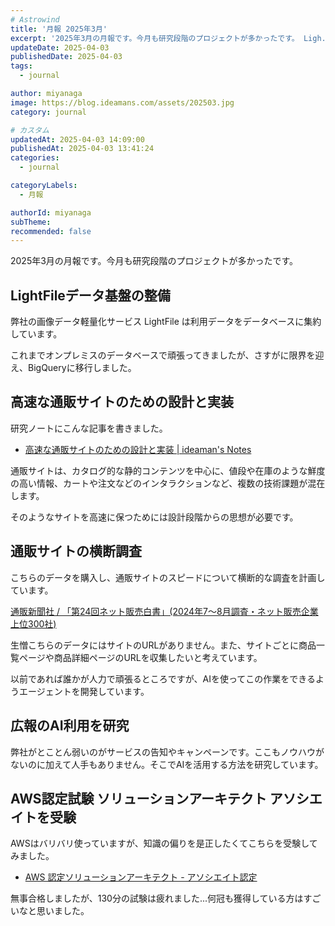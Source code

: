 ```yaml
---
# Astrowind
title: '月報 2025年3月'
excerpt: '2025年3月の月報です。今月も研究段階のプロジェクトが多かったです。 Ligh...'
updateDate: 2025-04-03
publishedDate: 2025-04-03
tags: 
  - journal

author: miyanaga
image: https://blog.ideamans.com/assets/202503.jpg
category: journal

# カスタム
updatedAt: 2025-04-03 14:09:00
publishedAt: 2025-04-03 13:41:24
categories: 
  - journal

categoryLabels: 
  - 月報

authorId: miyanaga
subTheme: 
recommended: false
---
```


2025年3月の月報です。今月も研究段階のプロジェクトが多かったです。

## LightFileデータ基盤の整備

弊社の画像データ軽量化サービス LightFile は利用データをデータベースに集約しています。

これまでオンプレミスのデータベースで頑張ってきましたが、さすがに限界を迎え、BigQueryに移行しました。

## 高速な通販サイトのための設計と実装

研究ノートにこんな記事を書きました。

- [高速な通販サイトのための設計と実装 | ideaman's Notes](https://notes.ideamans.com/posts/2025/ec-speed-practice.html)

通販サイトは、カタログ的な静的コンテンツを中心に、値段や在庫のような鮮度の高い情報、カートや注文などのインタラクションなど、複数の技術課題が混在します。

そのようなサイトを高速に保つためには設計段階からの思想が必要です。

## 通販サイトの横断調査

こちらのデータを購入し、通販サイトのスピードについて横断的な調査を計画しています。

[通販新聞社 / 「第24回ネット販売白書」(2024年7～8月調査・ネット販売企業上位300社)](https://www.tsuhanshimbun.com/products/downloads_detail.php?product_id=7572)

生憎こちらのデータにはサイトのURLがありません。また、サイトごとに商品一覧ページや商品詳細ページのURLを収集したいと考えています。

以前であれば誰かが人力で頑張るところですが、AIを使ってこの作業をできるようエージェントを開発しています。

## 広報のAI利用を研究

弊社がとことん弱いのがサービスの告知やキャンペーンです。ここもノウハウがないのに加えて人手もありません。そこでAIを活用する方法を研究しています。

## AWS認定試験 ソリューションアーキテクト アソシエイトを受験

AWSはバリバリ使っていますが、知識の偏りを是正したくてこちらを受験してみました。

- [AWS 認定ソリューションアーキテクト - アソシエイト認定](https://aws.amazon.com/jp/certification/certified-solutions-architect-associate/)

無事合格しましたが、130分の試験は疲れました...何冠も獲得している方はすごいなと思いました。

